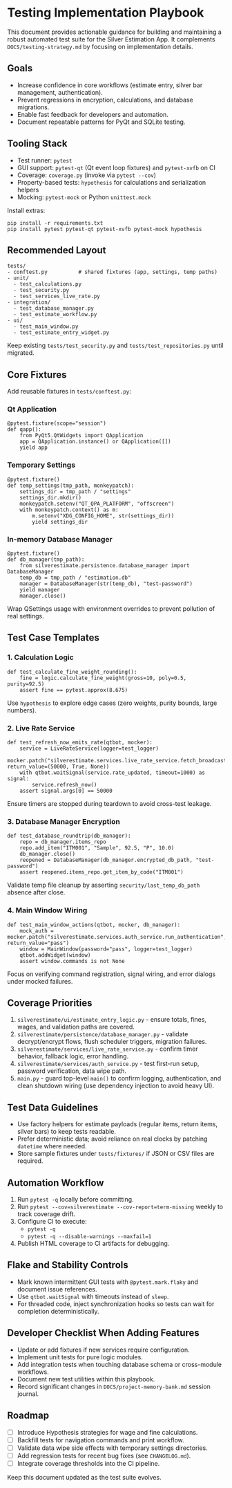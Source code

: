 # Testing Implementation Playbook

This document provides actionable guidance for building and maintaining a robust automated test suite for the Silver Estimation App. It complements `DOCS/testing-strategy.md` by focusing on implementation details.

## Goals
- Increase confidence in core workflows (estimate entry, silver bar management, authentication).
- Prevent regressions in encryption, calculations, and database migrations.
- Enable fast feedback for developers and automation.
- Document repeatable patterns for PyQt and SQLite testing.

## Tooling Stack
- Test runner: `pytest`
- GUI support: `pytest-qt` (Qt event loop fixtures) and `pytest-xvfb` on CI
- Coverage: `coverage.py` (invoke via `pytest --cov`)
- Property-based tests: `hypothesis` for calculations and serialization helpers
- Mocking: `pytest-mock` or Python `unittest.mock`

Install extras:
```
pip install -r requirements.txt
pip install pytest pytest-qt pytest-xvfb pytest-mock hypothesis
```

## Recommended Layout
```
tests/
- conftest.py          # shared fixtures (app, settings, temp paths)
- unit/
  - test_calculations.py
  - test_security.py
  - test_services_live_rate.py
- integration/
  - test_database_manager.py
  - test_estimate_workflow.py
- ui/
  - test_main_window.py
  - test_estimate_entry_widget.py
```
Keep existing `tests/test_security.py` and `tests/test_repositories.py` until migrated.

## Core Fixtures
Add reusable fixtures in `tests/conftest.py`:

### Qt Application
```
@pytest.fixture(scope="session")
def qapp():
    from PyQt5.QtWidgets import QApplication
    app = QApplication.instance() or QApplication([])
    yield app
```

### Temporary Settings
```
@pytest.fixture()
def temp_settings(tmp_path, monkeypatch):
    settings_dir = tmp_path / "settings"
    settings_dir.mkdir()
    monkeypatch.setenv("QT_QPA_PLATFORM", "offscreen")
    with monkeypatch.context() as m:
        m.setenv("XDG_CONFIG_HOME", str(settings_dir))
        yield settings_dir
```

### In-memory Database Manager
```
@pytest.fixture()
def db_manager(tmp_path):
    from silverestimate.persistence.database_manager import DatabaseManager
    temp_db = tmp_path / "estimation.db"
    manager = DatabaseManager(str(temp_db), "test-password")
    yield manager
    manager.close()
```
Wrap QSettings usage with environment overrides to prevent pollution of real settings.

## Test Case Templates

### 1. Calculation Logic
```
def test_calculate_fine_weight_rounding():
    fine = logic.calculate_fine_weight(gross=10, poly=0.5, purity=92.5)
    assert fine == pytest.approx(8.675)
```
Use `hypothesis` to explore edge cases (zero weights, purity bounds, large numbers).

### 2. Live Rate Service
```
def test_refresh_now_emits_rate(qtbot, mocker):
    service = LiveRateService(logger=test_logger)
    mocker.patch("silverestimate.services.live_rate_service.fetch_broadcast_rate_exact", return_value=(50000, True, None))
    with qtbot.waitSignal(service.rate_updated, timeout=1000) as signal:
        service.refresh_now()
    assert signal.args[0] == 50000
```
Ensure timers are stopped during teardown to avoid cross-test leakage.

### 3. Database Manager Encryption
```
def test_database_roundtrip(db_manager):
    repo = db_manager.items_repo
    repo.add_item("ITM001", "Sample", 92.5, "P", 10.0)
    db_manager.close()
    reopened = DatabaseManager(db_manager.encrypted_db_path, "test-password")
    assert reopened.items_repo.get_item_by_code("ITM001")
```
Validate temp file cleanup by asserting `security/last_temp_db_path` absence after close.

### 4. Main Window Wiring
```
def test_main_window_actions(qtbot, mocker, db_manager):
    mock_auth = mocker.patch("silverestimate.services.auth_service.run_authentication", return_value="pass")
    window = MainWindow(password="pass", logger=test_logger)
    qtbot.addWidget(window)
    assert window.commands is not None
```
Focus on verifying command registration, signal wiring, and error dialogs under mocked failures.

## Coverage Priorities
1. `silverestimate/ui/estimate_entry_logic.py` - ensure totals, fines, wages, and validation paths are covered.
2. `silverestimate/persistence/database_manager.py` - validate decrypt/encrypt flows, flush scheduler triggers, migration failures.
3. `silverestimate/services/live_rate_service.py` - confirm timer behavior, fallback logic, error handling.
4. `silverestimate/services/auth_service.py` - test first-run setup, password verification, data wipe path.
5. `main.py` - guard top-level `main()` to confirm logging, authentication, and clean shutdown wiring (use dependency injection to avoid heavy UI).

## Test Data Guidelines
- Use factory helpers for estimate payloads (regular items, return items, silver bars) to keep tests readable.
- Prefer deterministic data; avoid reliance on real clocks by patching `datetime` where needed.
- Store sample fixtures under `tests/fixtures/` if JSON or CSV files are required.

## Automation Workflow
1. Run `pytest -q` locally before committing.
2. Run `pytest --cov=silverestimate --cov-report=term-missing` weekly to track coverage drift.
3. Configure CI to execute:
   - `pytest -q`
   - `pytest -q --disable-warnings --maxfail=1`
4. Publish HTML coverage to CI artifacts for debugging.

## Flake and Stability Controls
- Mark known intermittent GUI tests with `@pytest.mark.flaky` and document issue references.
- Use `qtbot.waitSignal` with timeouts instead of `sleep`.
- For threaded code, inject synchronization hooks so tests can wait for completion deterministically.

## Developer Checklist When Adding Features
- Update or add fixtures if new services require configuration.
- Implement unit tests for pure logic modules.
- Add integration tests when touching database schema or cross-module workflows.
- Document new test utilities within this playbook.
- Record significant changes in `DOCS/project-memory-bank.md` session journal.

## Roadmap
- [ ] Introduce Hypothesis strategies for wage and fine calculations.
- [ ] Backfill tests for navigation commands and print workflow.
- [ ] Validate data wipe side effects with temporary settings directories.
- [ ] Add regression tests for recent bug fixes (see `CHANGELOG.md`).
- [ ] Integrate coverage thresholds into the CI pipeline.

Keep this document updated as the test suite evolves.
